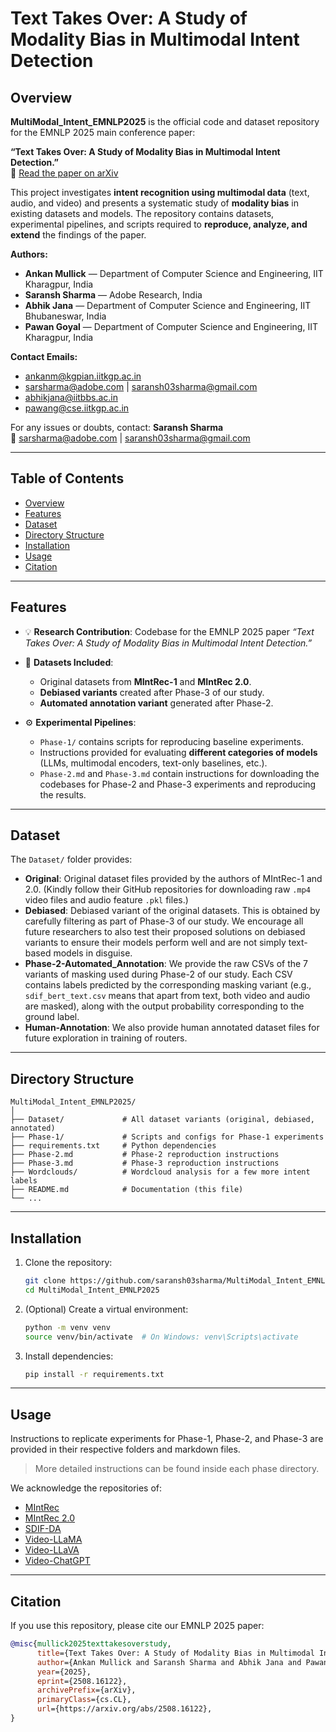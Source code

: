 # Text Takes Over: A Study of Modality Bias in Multimodal Intent Detection

## Overview

**MultiModal_Intent_EMNLP2025** is the official code and dataset repository for the EMNLP 2025 main conference paper:

**“Text Takes Over: A Study of Modality Bias in Multimodal Intent Detection.”**  
📄 [Read the paper on arXiv](https://arxiv.org/abs/2508.16122v1)

This project investigates **intent recognition using multimodal data** (text, audio, and video) and presents a systematic study of **modality bias** in existing datasets and models. The repository contains datasets, experimental pipelines, and scripts required to **reproduce, analyze, and extend** the findings of the paper.

**Authors:**  
- **Ankan Mullick** — Department of Computer Science and Engineering, IIT Kharagpur, India  
- **Saransh Sharma** — Adobe Research, India  
- **Abhik Jana** — Department of Computer Science and Engineering, IIT Bhubaneswar, India  
- **Pawan Goyal** — Department of Computer Science and Engineering, IIT Kharagpur, India  

**Contact Emails:**  
- ankanm@kgpian.iitkgp.ac.in  
- sarsharma@adobe.com | saransh03sharma@gmail.com  
- abhikjana@iitbbs.ac.in  
- pawang@cse.iitkgp.ac.in  

For any issues or doubts, contact: **Saransh Sharma**  
📧 [sarsharma@adobe.com](mailto:sarsharma@adobe.com) | [saransh03sharma@gmail.com](mailto:saransh03sharma@gmail.com)

---

## Table of Contents

* [Overview](#overview)
* [Features](#features)
* [Dataset](#dataset)
* [Directory Structure](#directory-structure)
* [Installation](#installation)
* [Usage](#usage)
* [Citation](#citation)

---

## Features

* 💡 **Research Contribution**: Codebase for the EMNLP 2025 paper *“Text Takes Over: A Study of Modality Bias in Multimodal Intent Detection.”*
* 📂 **Datasets Included**:

  * Original datasets from **MIntRec-1** and **MIntRec 2.0**.
  * **Debiased variants** created after Phase-3 of our study.
  * **Automated annotation variant** generated after Phase-2.
* ⚙️ **Experimental Pipelines**:

  * `Phase-1/` contains scripts for reproducing baseline experiments.
  * Instructions provided for evaluating **different categories of models** (LLMs, multimodal encoders, text-only baselines, etc.).
  * `Phase-2.md` and `Phase-3.md` contain instructions for downloading the codebases for Phase-2 and Phase-3 experiments and reproducing the results.

---

## Dataset

The `Dataset/` folder provides:

* **Original**: Original dataset files provided by the authors of MIntRec-1 and 2.0. (Kindly follow their GitHub repositories for downloading raw `.mp4` video files and audio feature `.pkl` files.)
* **Debiased**: Debiased variant of the original datasets. This is obtained by carefully filtering as part of Phase-3 of our study. We encourage all future researchers to also test their proposed solutions on debiased variants to ensure their models perform well and are not simply text-based models in disguise.
* **Phase-2-Automated\_Annotation**: We provide the raw CSVs of the 7 variants of masking used during Phase-2 of our study. Each CSV contains labels predicted by the corresponding masking variant (e.g., `sdif_bert_text.csv` means that apart from text, both video and audio are masked), along with the output probability corresponding to the ground label.
* **Human-Annotation**: We also provide human annotated dataset files for future exploration in training of routers.
---

## Directory Structure

```
MultiModal_Intent_EMNLP2025/
│
├── Dataset/             # All dataset variants (original, debiased, annotated)
├── Phase-1/             # Scripts and configs for Phase-1 experiments
├── requirements.txt     # Python dependencies
├── Phase-2.md           # Phase-2 reproduction instructions
├── Phase-3.md           # Phase-3 reproduction instructions
├── Wordclouds/          # Wordcloud analysis for a few more intent labels
├── README.md            # Documentation (this file)
└── ...
```

---

## Installation

1. Clone the repository:

   ```bash
   git clone https://github.com/saransh03sharma/MultiModal_Intent_EMNLP2025.git
   cd MultiModal_Intent_EMNLP2025
   ```

2. (Optional) Create a virtual environment:

   ```bash
   python -m venv venv
   source venv/bin/activate  # On Windows: venv\Scripts\activate
   ```

3. Install dependencies:

   ```bash
   pip install -r requirements.txt
   ```

---

## Usage

Instructions to replicate experiments for Phase-1, Phase-2, and Phase-3 are provided in their respective folders and markdown files.

> More detailed instructions can be found inside each phase directory.

We acknowledge the repositories of:

* [MIntRec](https://github.com/thuiar/MIntRec)
* [MIntRec 2.0](https://github.com/thuiar/MIntRec2.0)
* [SDIF-DA](https://github.com/JoeYing1019/SDIF-DA)
* [Video-LLaMA](https://github.com/DAMO-NLP-SG/Video-LLaMA)
* [Video-LLaVA](https://github.com/PKU-YuanGroup/Video-LLaVA)
* [Video-ChatGPT](https://github.com/mbzuai-oryx/Video-ChatGPT)

---

## Citation

If you use this repository, please cite our EMNLP 2025 paper:

```bibtex
@misc{mullick2025texttakesoverstudy,
      title={Text Takes Over: A Study of Modality Bias in Multimodal Intent Detection}, 
      author={Ankan Mullick and Saransh Sharma and Abhik Jana and Pawan Goyal},
      year={2025},
      eprint={2508.16122},
      archivePrefix={arXiv},
      primaryClass={cs.CL},
      url={https://arxiv.org/abs/2508.16122}, 
}
```
